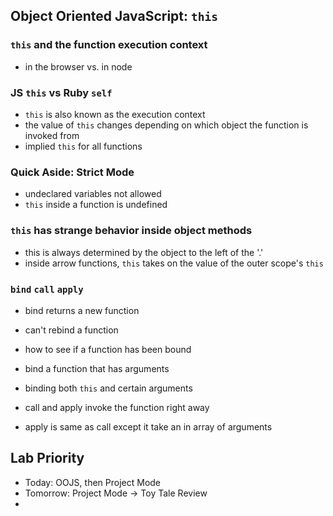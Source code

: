 ## Object Oriented JavaScript: `this`

### `this` and the function execution context
- in the browser vs. in node

### JS `this` vs Ruby `self`
- `this` is also known as the execution context
- the value of `this` changes depending on which object the function is invoked from
- implied `this` for all functions

### Quick Aside: Strict Mode
- undeclared variables not allowed
- `this` inside a function is undefined

### `this` has strange behavior inside object methods
- this is always determined by the object to the left of the '.'
- inside arrow functions, `this` takes on the value of the outer scope's `this`

### `bind` `call` `apply`
- bind returns a new function
- can't rebind a function
- how to see if a function has been bound
- bind a function that has arguments
 - binding both `this` and certain arguments

- call and apply invoke the function right away
- apply is same as call except it take an in array of arguments

## Lab Priority
- Today: OOJS, then Project Mode
- Tomorrow: Project Mode -> Toy Tale Review
- 
